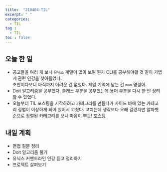 ```yaml
---
title:  "210404-TIL"
excerpt: " "
categories: 
  - TIL
tag : 
  - TIL
toc : false
---
```


## 오늘 한 일
- 공고들을 여러 개 보니 `유닉스` 계열이 많이 보여 뭔가 CLI를 공부해야할 것 같아 가볍게 관련 인강을 찾아들었다.<br> 초반이다보니 아직까지 어려운 건 없었다. 제일 기억에 남는 건 `man` 명령어.
- Doit 알고리즘을 공부했다. 클래스 부분을 공부했는데 용어 부분을 다시 한 번 정리할 수 있었다.
- 오늘부터 TIL 포스팅을 시작하려고 카테고리를 만들다가 사이드 바에 있는 카테고리 정렬이 이상하게 되어 있어서 고쳤다. 고치는데 생각보다 오래 걸렸지만 알파벳순으로 정렬된 카테고리를 보니 마음이 뿌듯! [포스팅](https://techhan.github.io/etc/categorySort/)


## 내일 계획
- 면접 질문 정리
- Doit 알고리즘 풀기
- 유닉스 커맨드라인 인강 듣고 정리하기
- 프로젝트 살펴보기
